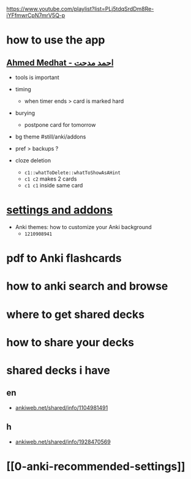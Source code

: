 https://www.youtube.com/playlist?list=PLj5tdqSrdDm8Re-iYFfmwrCpN7mrV5Q-p




# how to use the app
## [Ahmed Medhat - احمد مدحت](https://www.youtube.com/playlist?list=PLvthAWwxIp014ncIABZrbNad-UZuYMgrW)

- tools is important
- timing
	- when timer ends > card is marked hard
- burying
	- postpone card for tomorrow

- bg theme #still/anki/addons
- pref > backups ?
- cloze deletion
	- `c1::whatToDelete::whatToShowAsAHint`
	- `c1 c2` makes 2 cards
	- `c1 c1` inside same card
# [settings and addons](https://www.youtube.com/playlist?list=PLUXkXAnt0h7dw72M4C4IVwiX8duGCvv5k)
- Anki themes: how to customize your Anki background
	- ` 1210908941 `


# pdf to Anki flashcards 
# how to anki search and browse
# where to get shared decks
# how to share your decks

# shared decks i have

## en
- [ankiweb.net/shared/info/1104981491](https://ankiweb.net/shared/info/1104981491)

## h
- [ankiweb.net/shared/info/1928470569](https://ankiweb.net/shared/info/1928470569)

# [[0-anki-recommended-settings]]
